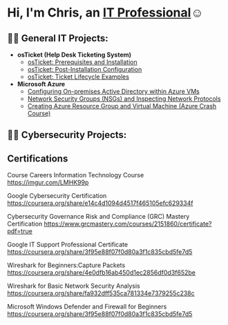 <h1>Hi, I'm Chris, an <a href="https://linkedin.com/in/christopher-winn-14102a286">IT Professional</a>☺</h1>

<h2>👨‍💻 General IT Projects:</h2>

- <b>osTicket (Help Desk Ticketing System)</b>
  - [osTicket: Prerequisites and Installation](https://github.com/winn1982/osticket-prereqs)
  - [osTicket: Post-Installation Configuration](https://github.com/winn1982/post-install-config)
  - [osTicket: Ticket Lifecycle Examples](https://github.com/winn1982/ticket-lifecycle)
- <b>Microsoft Azure</b>
  - [Configuring On-premises Active Directory within Azure VMs](https://github.com/winn1982/configure-ad)
  - [Network Security Groups (NSGs) and Inspecting Network Protocols](https://github.com/winn1982/azure-network-protocols)
  - [Creating Azure Resource Group and Virtual Machine (Azure Crash Course)](https://github.com/winn1982/azure-crash-course)

<h2>👨‍💻 Cybersecurity Projects:</h2>


<h2> Certifications </h2>

Course Careers Information Technology Course https://imgur.com/LMHK99p

Google Cybersecurity Certification https://coursera.org/share/e14c4d1094d4517f465105efc629334f

Cybersecurity Governance Risk and Compliance (GRC) Mastery Certification https://www.grcmastery.com/courses/2151860/certificate?pdf=true

Google IT Support Professional Certificate https://coursera.org/share/3f95e88f07f0d80a3f1c835cbd5fe7d5

Wireshark for Beginners:Capture Packets https://coursera.org/share/4e0dfb16ab450d1ec2856df0d3f652be

Wireshark for Basic Network Security Analysis https://coursera.org/share/fa932dff535ca781334e7379255c238c 

Microsoft Windows Defender and Firewall for Beginners https://coursera.org/share/3f95e88f07f0d80a3f1c835cbd5fe7d5












